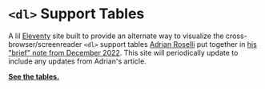 # `<dl>` Support Tables

A lil [Eleventy](https://11ty.dev) site built to provide an alternate way to visualize the cross-browser/screenreader `<dl>` support tables [Adrian Roselli](https://adrianroselli.com) put together in [his "brief" note from December 2022](https://adrianroselli.com/2022/12/brief-note-on-description-list-support.html). This site will periodically update to include any updates from Adrian's article.

[**See the tables.**](https://dl-support.netlify.app/)